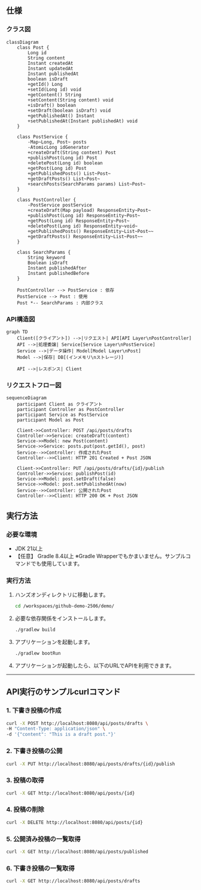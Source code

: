 ## 仕様

### クラス図
```mermaid
classDiagram
    class Post {
        Long id
        String content
        Instant createdAt
        Instant updatedAt
        Instant publishedAt
        boolean isDraft
        +getId() Long
        +setId(Long id) void
        +getContent() String
        +setContent(String content) void
        +isDraft() boolean
        +setDraft(boolean isDraft) void
        +getPublishedAt() Instant
        +setPublishedAt(Instant publishedAt) void
    }
    
    class PostService {
        -Map~Long, Post~ posts
        -AtomicLong idGenerator
        +createDraft(String content) Post
        +publishPost(Long id) Post
        +deletePost(Long id) boolean
        +getPost(Long id) Post
        +getPublishedPosts() List~Post~
        +getDraftPosts() List~Post~
        +searchPosts(SearchParams params) List~Post~
    }
    
    class PostController {
        -PostService postService
        +createDraft(Map payload) ResponseEntity~Post~
        +publishPost(Long id) ResponseEntity~Post~
        +getPost(Long id) ResponseEntity~Post~
        +deletePost(Long id) ResponseEntity~void~
        +getPublishedPosts() ResponseEntity~List~Post~~
        +getDraftPosts() ResponseEntity~List~Post~~
    }
    
    class SearchParams {
        String keyword
        Boolean isDraft
        Instant publishedAfter
        Instant publishedBefore
    }
    
    PostController --> PostService : 依存
    PostService --> Post : 使用
    Post *-- SearchParams : 内部クラス

```

### API構造図
```mermaid
graph TD
    Client([クライアント]) -->|リクエスト| API[API Layer\nPostController]
    API -->|処理委譲| Service[Service Layer\nPostService]
    Service -->|データ操作| Model[Model Layer\nPost]
    Model -->|保存| DB[(インメモリ\nストレージ)]
    
    API -->|レスポンス| Client
```

### リクエストフロー図
```mermaid
sequenceDiagram
    participant Client as クライアント
    participant Controller as PostController
    participant Service as PostService
    participant Model as Post
    
    Client->>Controller: POST /api/posts/drafts
    Controller->>Service: createDraft(content)
    Service->>Model: new Post(content)
    Service->>Service: posts.put(post.getId(), post)
    Service-->>Controller: 作成されたPost
    Controller-->>Client: HTTP 201 Created + Post JSON
    
    Client->>Controller: PUT /api/posts/drafts/{id}/publish
    Controller->>Service: publishPost(id)
    Service->>Model: post.setDraft(false)
    Service->>Model: post.setPublishedAt(now)
    Service-->>Controller: 公開されたPost
    Controller-->>Client: HTTP 200 OK + Post JSON
```

## 実行方法

### 必要な環境

- JDK 21以上
- 【任意】 Gradle 8.4以上 ※Gradle Wrapperでもかまいません。サンプルコマンドでも使用しています。

### 実行方法

1. ハンズオンディレクトリに移動します。
    ```bash
    cd /workspaces/github-demo-2506/demo/
    ```

2. 必要な依存関係をインストールします。
    ```bash
    ./gradlew build
    ```

3. アプリケーションを起動します。
    ```bash
    ./gradlew bootRun
    ```

4. アプリケーションが起動したら、以下のURLでAPIを利用できます。

---

## API実行のサンプルcurlコマンド

### 1. 下書き投稿の作成
```bash
curl -X POST http://localhost:8080/api/posts/drafts \
-H "Content-Type: application/json" \
-d '{"content": "This is a draft post."}'
```

### 2. 下書き投稿の公開
```bash
curl -X PUT http://localhost:8080/api/posts/drafts/{id}/publish
```

### 3. 投稿の取得
```bash
curl -X GET http://localhost:8080/api/posts/{id}
```

### 4. 投稿の削除
```bash
curl -X DELETE http://localhost:8080/api/posts/{id}
```

### 5. 公開済み投稿の一覧取得
```bash
curl -X GET http://localhost:8080/api/posts/published
```

### 6. 下書き投稿の一覧取得
```bash
curl -X GET http://localhost:8080/api/posts/drafts
```

